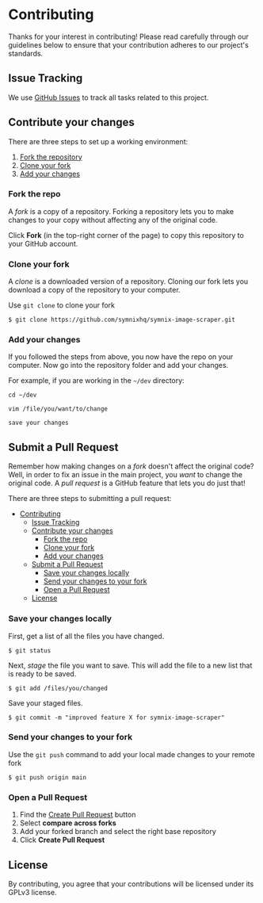 # Contributing

Thanks for your interest in contributing! Please read carefully through our guidelines below to ensure that your contribution adheres to our project's standards.

## Issue Tracking

We use [GitHub Issues](https://github.com/symnixhq/symnix-image-scraper/issues) to track all tasks related to this project.

## Contribute your changes

There are three steps to set up a working environment:

1. [Fork the repository](#fork-the-repository)
2. [Clone your fork](#clone-your-fork)
3. [Add your changes](#add-your-changes)


### Fork the repo

A *fork* is a copy of a repository. Forking a repository lets you to make changes to your copy without affecting any of the original code.

Click **Fork** (in the top-right corner of the page) to copy this repository to your GitHub account.

### Clone your fork

A *clone* is a downloaded version of a repository. Cloning our fork lets you download a copy of the repository to your computer.

Use `git clone` to clone your fork

```
$ git clone https://github.com/symnixhq/symnix-image-scraper.git
```

### Add your changes

If you followed the steps from above, you now have the repo on your computer. Now go into the repository folder and add your changes.

For example, if you are working in the `~/dev` directory:

```
cd ~/dev

vim /file/you/want/to/change

save your changes
```

## Submit a Pull Request

Remember how making changes on a *fork* doesn't affect the original code? Well, in order to fix an issue in the main project, you *want* to change the original code. A *pull request* is a GitHub feature that lets you do just that!

There are three steps to submitting a pull request:
- [Contributing](#contributing)
	- [Issue Tracking](#issue-tracking)
	- [Contribute your changes](#contribute-your-changes)
		- [Fork the repo](#fork-the-repo)
		- [Clone your fork](#clone-your-fork)
		- [Add your changes](#add-your-changes)
	- [Submit a Pull Request](#submit-a-pull-request)
		- [Save your changes locally](#save-your-changes-locally)
		- [Send your changes to your fork](#send-your-changes-to-your-fork)
		- [Open a Pull Request](#open-a-pull-request)
	- [License](#license)

### Save your changes locally

First, get a list of all the files you have changed.
```
$ git status
```

Next, *stage* the file you want to save. This will add the file to a new list that is ready to be saved.
```
$ git add /files/you/changed
```

Save your staged files.
```
$ git commit -m "improved feature X for symnix-image-scraper"
```

### Send your changes to your fork

Use the `git push` command to add your local made changes to your remote fork

```
$ git push origin main
```

### Open a Pull Request

1. Find the [Create Pull Request](https://github.com/symnixhq/symnix-image-scraper/compare/) button
2. Select **compare across forks**
3. Add your forked branch and select the right base repository
4. Click **Create Pull Request**

## License
By contributing, you agree that your contributions will be licensed under its GPLv3 license.
